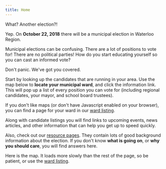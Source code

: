 ```yaml
---
title: Home
---
```

<p class="bigtext">What? Another election?!</p>

Yep. On **October 22, 2018** there will be a municipal election in Waterloo
Region. 

Municipal elections can be confusing.
There are a lot of positions
to vote for! There are no political parties! How do you start
educating yourself so you can cast an informed vote?

<p class="bigtext">Don't panic. We've got you covered.</p>

Start by looking up the candidates that are running in your area. 
Use the map below to **locate your municipal ward**, and click the
information link. This will pop up a list of every position you can
vote for (including regional candidates, your mayor, and school board
trustees).

If you don't like maps (or don't have Javascript enabled on your
browser), you can find a page for your ward in our [ward
listing](./wards/). 


Along with candidate listings you will find links to upcoming events,
news articles, and other information that can help you get up to speed
quickly.

Also, check 
out our [resource pages](./resources). They contain lots of good
background information about the election. If you don't know **what is
going on**, or **why you should care**, you will find answers here. 


Here is the map. It loads more slowly than the rest of the page, so be
patient, or use the [ward listing](./wards/).

<div id="map">
</div>


<script src="https://embed.github.com/view/geojson/CivicTechWR/WRvotes/master/docs/_data/sync/WardBoundaries.geojson"></script>

<script src="{{ site.baseurl }}/assets/js/leaflet.js"></script>
<script src="{{ site.baseurl }}/assets/js/leaflet-search.min.js"></script>
<script src="{{ site.baseurl }}/assets/js/show-map.js"></script>
